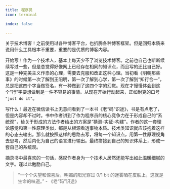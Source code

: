 ```yaml
---
title: 程序员
icon: terminal

index: false

---
```


<!-- more -->

  关于技术博客！之前使用过各种博客平台，也折腾各种博客框架。但是回归本质来说用什么工具根本不重要，重要的是优质的博客内容。

  开始写！作为一个技术人，基本上每天少不了浏览技术博客。之前也自己也断断续续写过一些，但是总觉得好像网上已经存在相同的知识点，而且写的还比自己好。这是一种完美主义作祟的心理，需要去克服和改正这种心理。当初看《明朝那些事》的时候第一次了解到王阳明，第一次了解到心学，第一次了解到“知行合一”，总是把这四个字当做签名，有一种做到了这四个字的幻觉。现在才慢慢体会到这个“行”字要想做到是一件不容易的事情。从现在开始行动起来，正如耐克的口号 `"just do it"`。

  写什么！最近在微信读书上无意间看到了一本书《老“码”识途》，书是有点老了，但是内容却不过时。书中作者讲到了作为程序员的核心竞争力在于形成自己的“系统观”，给关于形成的方法作者给出的方案是“猜测-实证-构建”。作者的这一套理论感觉和第一性原理类似，都是从根源看透事物本质。技术类知识就应该抱着这样的心态去输出。那么就按照这样的思路去写，将每一个知识点，用第一性原理视角去思考，然后内化为自己的语言进行输出。最终拼接到自己的知识体系上，形成一套自己的系统观。
  
  摘录书中最喜欢的一句话，感叹作者身为一个技术人居然还能写出如此温暖细腻的文字。谨以此勉励自己。
  > “一个个失望和惊喜后，明媚的阳光穿过 0/1 bit 的迷雾晒在皮肤上，这就是生命的味道。” - 《老“码”识途》
